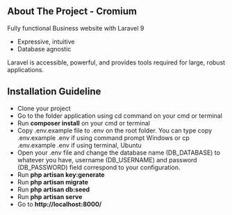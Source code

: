 ## About The Project - Cromium

Fully functional Business website with Laravel 9

-   Expressive, intuitive
-   Database agnostic

Laravel is accessible, powerful, and provides tools required for large, robust applications.

## Installation Guideline

-   Clone your project
-   Go to the folder application using cd command on your cmd or terminal
-   Run **composer install** on your cmd or terminal
-   Copy .env.example file to .env on the root folder. You can type copy .env.example .env if using command prompt Windows or cp .env.example .env if using terminal, Ubuntu
-   Open your .env file and change the database name (DB_DATABASE) to whatever you have, username (DB_USERNAME) and password (DB_PASSWORD) field correspond to your configuration.
-   Run **php artisan key:generate**
-   Run **php artisan migrate**
-   Run **php artisan db:seed**
-   Run **php artisan serve**
-   Go to **http://localhost:8000/**
